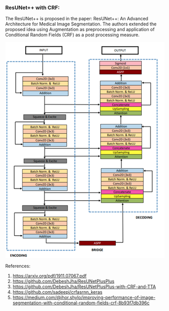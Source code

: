 ### ResUNet++ with CRF:

The ResUNet++ is proposed in the paper: ResUNet++: An Advanced Architecture for Medical Image Segmentation. The authors extended the proposed idea using Augmentation as preprocessing and application of Conditional Random Fields (CRF) as a post processing measure.

![Arch](https://raw.githubusercontent.com/DebeshJha/ResUNetPlusPlus/master/Resunet%2B%2B.png)

References: 

1. https://arxiv.org/pdf/1911.07067.pdf
2. https://github.com/DebeshJha/ResUNetPlusPlus
3. https://github.com/DebeshJha/ResUNetPlusPlus-with-CRF-and-TTA
4. https://github.com/sadeepj/crfasrnn_keras
5. https://medium.com/@ihor.shylo/improving-performance-of-image-segmentation-with-conditional-random-fields-crf-8b93f7db396c
